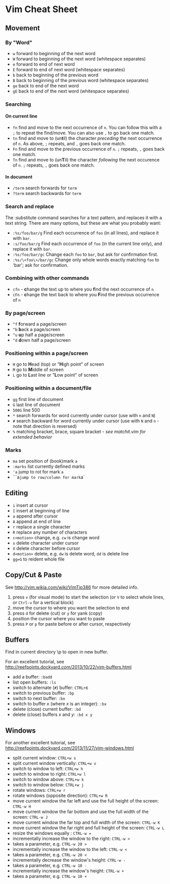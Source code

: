 # Vim Cheat Sheet

## Movement

### By "Word"
 * `w` forward to beginning of the next word
 * `W` forward to beginning of the next word (whitespace separates)
 * `e` forward to end of next word
 * `E` forward to end of next word (whitespace separates)
 * `b` back to beginning of the previous word
 * `B` back to beginning of the previous word (whitespace separates)
 * `ge` back to end of the next word
 * `gE` back to end of the next word (whitespace separates)

### Searching

#### On current line

 * `fn` find and move to the next occurrence of `n`.  You can follow this with a `;` to repeat the find/move.  You can also use `,` to go back one match.
 * `tn` find and move to (un<b>t</b>il) the character *preceding* the next occurrence of `n`.  As above, `;` repeats, and `,` goes back one match.
 * `Fn` find and move to the previous occurrence of `n`.  `;` repeats, `,` goes back one match.
 * `Tn` find and move to (un<b>T</b>il) the character *following* the next occurence of `n`.  `;` repeats, `,` goes back one match.

#### In document

 * `/term` search forwards for `term`
 * `?term` search backwards for `term`

### Search and replace

The :substitute command searches for a text pattern, and replaces it with a text string. There are many options, but these are what you probably want:

 * `:%s/foo/bar/g` Find each occurrence of `foo` (in all lines), and replace it with `bar`.
 * `:s/foo/bar/g` Find each occurrence of `foo` (in the current line only), and replace it with `bar`.
 * `:%s/foo/bar/gc` Change each `foo` to `bar`, but ask for confirmation first.
 * `:%s/\<foo\>/bar/gc` Change only whole words exactly matching `foo` to 'bar'; ask for confirmation.

### Combining with other commands
 * `cfn` - <b>c</b>hange the text up to where you <b>f</b>ind the next occurrence of `n`
 * `cFn` - <b>c</b>hange the text back to where you <b>F</b>ind the previous occurrence of `n`

### By page/screen

 * `^f` <b>f</b>orward a page/screen
 * `^b` <b>b</b>ack a page/screen
 * `^u` <b>u</b>p half a page/screen
 * `^d` <b>d</b>own half a page/screen

### Positioning within a page/screen

 * `H` go to <b>H</b>ead (top) or "<b>H</b>igh point" of screen
 * `M` go to <b>M</b>iddle of screen
 * `L` go to <b>L</b>ast line or "<b>L</b>ow point" of screen

### Positioning within a document/file

 * `gg` first line of document
 * `G` last line of document
 * `500G` line 500
 * `*` search forwards for word currently under cursor (use with `n` and `N`)
 * `#` search backward for word currently under cursor (use with `N` and `n` - note that direction is reversed)
 * `%` matching bracket, brace, square bracket - *see matchit.vim for extended behavior*

### Marks

 * `ma` set position of (book)mark `a`
 * `:marks` list currently defined marks
 * `'a` jump to rot for mark `a`
 * ```a` jump to row/column for mark `a`

## Editing

 * `i` insert at cursor
 * `I` insert at beginning of line
 * `a` append after cursor
 * `A` append at end of line
 * `r` replace a single character
 * `R` replace any number of characters
 * `c<motion>` change, e.g. `cw` is change word
 * `x` delete character under cursor
 * `X` delete character before cursor
 * `d<motion>` delete, e.g. `dw` is delete word, `dd` is delete line
 * `gg=G` to reident whole file

## Copy/Cut & Paste

See http://vim.wikia.com/wiki/VimTip386 for more detailed info.

1. press `v` (for visual mode) to start the selection (or `V` to select whole lines, or `Ctrl-v` for a vertical block)
2. move the cursor to where you want the selection to end
3. press `d` for delete (cut) or `y` for yank (copy)
4. position the cursor where you want to paste
5. press `P` or `p` for paste before or after cursor, respectively

## Buffers

Find in current directory \p <enter> to open in new buffer.

For an excellent tutorial, see http://reefpoints.dockyard.com/2013/10/22/vim-buffers.html

* add a buffer: `:badd`
* list open buffers: `:ls`
* switch to alternate (`#`) buffer: `CTRL+6`
* switch to previous buffer: `:bp`
* switch to next buffer: `:bn`
* switch to buffer *x* (where *x* is an integer): `:bx`
* delete (close) current buffer: `:bd`
* delete (close) buffers *x* and *y*: `:bd x y`

## Windows

For another excellent tutorial, see http://reefpoints.dockyard.com/2013/11/27/vim-windows.html

* split current window: `CTRL+w s`
* split current window vertically: `CTRL+w v`
* switch to window to left: `CTRL+w h`
* switch to window to right: `CTRL+w l`
* switch to window above: `CTRL+w k`
* switch to window below: `CTRL+w j`
* rotate windows: `CTRL+w r`
* rotate windows (opposite direction): `CTRL+w R`
* move current window the far left and use the full height of the screen: `CTRL-w H`
* move current window the far bottom and use the full width of the screen: `CTRL-w J`
* move current window the far top and full width of the screen: `CTRL-w K`
* move current window the far right and full height of the screen: `CTRL-w L`
* resize the windows equally : `CTRL-w =`
* incrementally increase the window to the right: `CTRL-w >`
 * takes a parameter, e.g. `CTRL-w 20 >`
* incrementally increase the window to the left: `CTRL-w <`
 * takes a parameter, e.g. `CTRL-w 20 <`
* incrementally decrease the window's height: `CTRL-w -`
 * takes a parameter, e.g. `CTRL-w 10 -`
* incrementally increase the window's height: `CTRL-w +`
 * takes a parameter, e.g. `CTRL-w 10 +`
